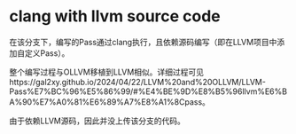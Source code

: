 # clang with llvm source code
在该分支下，编写的Pass通过clang执行，且依赖源码编写（即在LLVM项目中添加自定义Pass）。

整个编写过程与OLLVM移植到LLVM相似。详细过程可见https://gal2xy.github.io/2024/04/22/LLVM%20and%20OLLVM/LLVM-Pass%E7%BC%96%E5%86%99/#%E4%BE%9D%E8%B5%96llvm%E6%BA%90%E7%A0%81%E6%89%A7%E8%A1%8Cpass。

由于依赖LLVM源码，因此并没上传该分支的代码。
